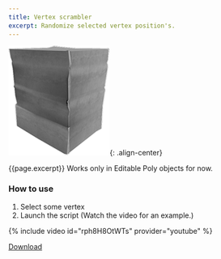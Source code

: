 ```yaml
---
title: Vertex scrambler
excerpt: Randomize selected vertex position's.
---
```


![vertex-scrambler](/assets/images/vertex-scrambler.png){: .align-center}

{{page.excerpt}} Works only in Editable Poly objects for now.

### How to use

1. Select some vertex
1. Launch the script (Watch the video for an example.)

{% include video id="rph8H8OtWTs" provider="youtube" %}

<a href="https://github.com/HAG87/maxscript-assorted/blob/master/release/Vertexscrambler.zip" class="btn btn--primary">Download</a>
